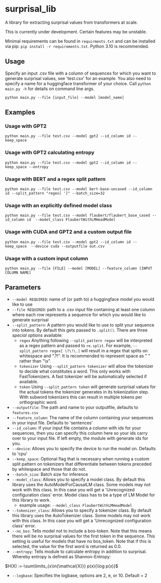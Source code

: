 # surprisal_lib
A library for extracting surprisal values from transformers at scale.

This is currently under development. Certain features may be unstable.

Minimal requirements can be found in `requirments.txt` and can be installed via pip: `pip install -r requirements.txt`. Python 3.10 is recommended.

## Usage
Specify an input .csv file with a column of sequences for which you want to generate surprisal values, see 'test.csv' for an example. You also need to specify a name for a huggingface transformer of your choice. Call `python main.py -h` for details on command line args.
```
python main.py --file [input_file] --model [model_name]
```

## Examples

### Usage with GPT2
```
python main.py --file test.csv --model gpt2 --id_column id --keep_space 
```

### Usage with GPT2 calculating entropy
```
python main.py --file test.csv --model gpt2 --id_column id --keep_space --entropy
```


### Usage with BERT and a regex split pattern
```
python main.py --file test.csv --model bert-base-uncased --id_column id --split_pattern "regex[ ']" --batch_size=32 
```

### Usage with an explicitly defined model class
```
python main.py --file test.csv --model flaubert/flaubert_base_cased --id_column id  --model_class FlaubertWithLMHeadModel

```

### Usage with CUDA and GPT2 and a custom output file
```
python main.py --file test.csv --model gpt2 --id_column id --keep_space  --device cuda --outputfile out.csv
```

### Usage with a custom input column
```
python main.py --file [FILE] --model [MODEL] --feature_column [INPUT COLUMN NAME]
```

## Parameters

- `--model REQUIRED`: name of (or path to) a huggingface model you would like to use
- `--file REQUIRED`: path to a .csv input file containing at least one column where each row represents a sequence for which you would like to generate surprisal
- `--split_pattern`: A pattern you would like to use to split your sequence into tokens. By default this gets passed to `.split()`. There are three *special options* available:
  - `regex` Anything following `--split_pattern regex` will be interpreted as a regex pattern and passed to `re.split`. For example, `--split_pattern regex[ \?\!\.]` will result in a regex that splits on whitespace and ".?!". It is recommended to represent space as " " rather than "\s".
  - `tokenizer` Using `--split_pattern tokenizer` will allow the tokenizer to decide what constitutes a word. This only works with FastTokenizers. A fast tokenizer will be automatically selected if available.
  - `token` Using `--split_pattern token` will generate surprisal values for the actual tokens the tokenizer generates in its tokenization step. With subword tokenizers this can result in multiple tokens per orthographic word.
- `--outputfile`: The path and name to your outputfile, defaults to `features.csv`
- `--feature_column`: The name of the column containing your sequences in your input file. Defaults to 'sentences'
- `--id_column`: If your input file contains a column with ids for your sequences, then you can specify this column here so your ids carry over to your input file. If left empty, the module with generate ids for you.
- `--device`: Allows you to specify the device to run the model on. Defaults to 'cpu'
- `--keep_space`: Optional flag that is necessary when running a custom split pattern on tokenizers that differentiate between tokens preceded by whitespace and those that do not.
- `--batch_size`: Batch size for inference
- `--model_class`: Allows you to specify a model class. By default this library uses the AutoModelForCausalLM class. Some models may not work with this class. In this case you will get a 'Unrecognized configuration class' error. Model class has to be a type of LM Model for this library to work.
  - example usage: `--model_class FlaubertWithLMHeadModel`
- `--tokenizer_class`: Allows you to specify a tokenizer class. By default this library uses the AutoTokenizer class. Some models may not work with this class. In this case you will get a 'Unrecognized configuration class' error. 
- `--no_bos`: Tells model not to include a bos-token. Note that this means there will be no surprisal values for the first token in the sequence. This setting is useful for models that have no bos_token. Note that if this is selected, the value for the first word is returned as 0.0.
- `--entropy`: Tells module to calculate entropy in addition to surprisal. Whereby entropy is defined as Shannon-Entropy:

$`H(X) :=-\sum\limits_{x\in{\mathcal{X}}} p(x){\log p(x)}`$


- `--logbase`: Specifies the logbase, options are 2, e, or 10. Default = 2